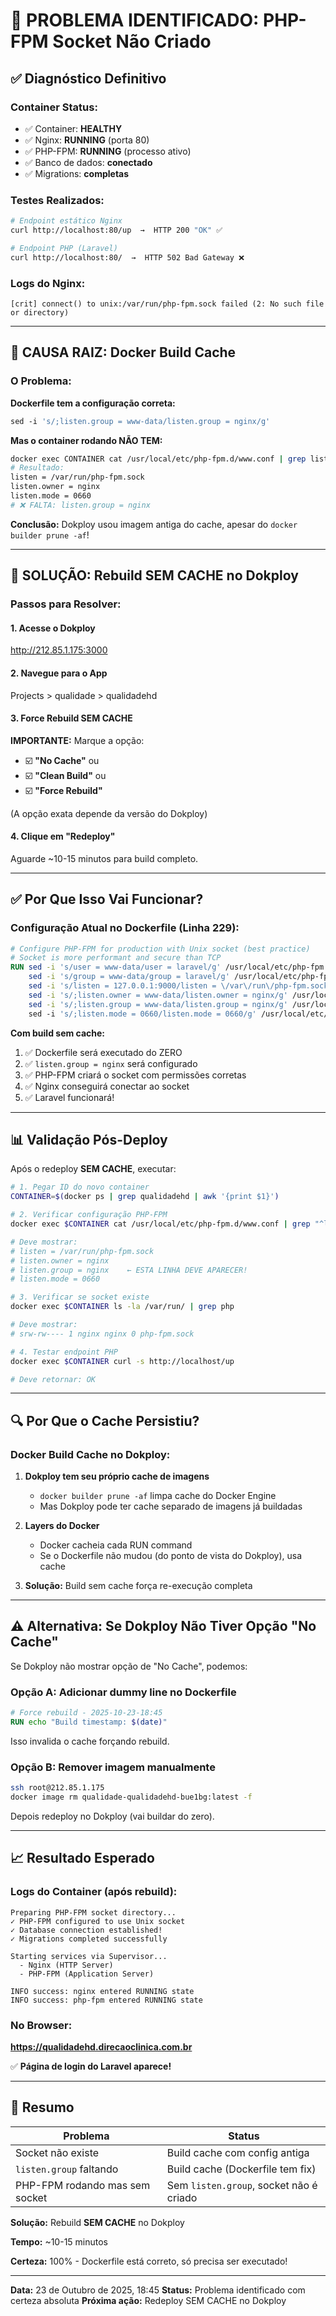 # 🔴 PROBLEMA IDENTIFICADO: PHP-FPM Socket Não Criado

## ✅ Diagnóstico Definitivo

### Container Status:
- ✅ Container: **HEALTHY**
- ✅ Nginx: **RUNNING** (porta 80)
- ✅ PHP-FPM: **RUNNING** (processo ativo)
- ✅ Banco de dados: **conectado**
- ✅ Migrations: **completas**

### Testes Realizados:
```bash
# Endpoint estático Nginx
curl http://localhost:80/up  →  HTTP 200 "OK" ✅

# Endpoint PHP (Laravel)
curl http://localhost:80/  →  HTTP 502 Bad Gateway ❌
```

### Logs do Nginx:
```
[crit] connect() to unix:/var/run/php-fpm.sock failed (2: No such file or directory)
```

---

## 🎯 CAUSA RAIZ: Docker Build Cache

### O Problema:

**Dockerfile tem a configuração correta:**
```dockerfile
sed -i 's/;listen.group = www-data/listen.group = nginx/g'
```

**Mas o container rodando NÃO TEM:**
```bash
docker exec CONTAINER cat /usr/local/etc/php-fpm.d/www.conf | grep listen
# Resultado:
listen = /var/run/php-fpm.sock
listen.owner = nginx
listen.mode = 0660
# ❌ FALTA: listen.group = nginx
```

**Conclusão:** Dokploy usou imagem antiga do cache, apesar do `docker builder prune -af`!

---

## 🔧 SOLUÇÃO: Rebuild SEM CACHE no Dokploy

### **Passos para Resolver:**

#### 1. **Acesse o Dokploy**
http://212.85.1.175:3000

#### 2. **Navegue para o App**
Projects > qualidade > qualidadehd

#### 3. **Force Rebuild SEM CACHE**

**IMPORTANTE:** Marque a opção:
- ☑️ **"No Cache"** ou
- ☑️ **"Clean Build"** ou
- ☑️ **"Force Rebuild"**

(A opção exata depende da versão do Dokploy)

#### 4. **Clique em "Redeploy"**

Aguarde ~10-15 minutos para build completo.

---

## ✅ Por Que Isso Vai Funcionar?

### Configuração Atual no Dockerfile (Linha 229):
```dockerfile
# Configure PHP-FPM for production with Unix socket (best practice)
# Socket is more performant and secure than TCP
RUN sed -i 's/user = www-data/user = laravel/g' /usr/local/etc/php-fpm.d/www.conf && \
    sed -i 's/group = www-data/group = laravel/g' /usr/local/etc/php-fpm.d/www.conf && \
    sed -i 's/listen = 127.0.0.1:9000/listen = \/var\/run\/php-fpm.sock/g' /usr/local/etc/php-fpm.d/www.conf && \
    sed -i 's/;listen.owner = www-data/listen.owner = nginx/g' /usr/local/etc/php-fpm.d/www.conf && \
    sed -i 's/;listen.group = www-data/listen.group = nginx/g' /usr/local/etc/php-fpm.d/www.conf && \  # ← ESTA LINHA!
    sed -i 's/;listen.mode = 0660/listen.mode = 0660/g' /usr/local/etc/php-fpm.d/www.conf
```

**Com build sem cache:**
1. ✅ Dockerfile será executado do ZERO
2. ✅ `listen.group = nginx` será configurado
3. ✅ PHP-FPM criará o socket com permissões corretas
4. ✅ Nginx conseguirá conectar ao socket
5. ✅ Laravel funcionará!

---

## 📊 Validação Pós-Deploy

Após o redeploy **SEM CACHE**, executar:

```bash
# 1. Pegar ID do novo container
CONTAINER=$(docker ps | grep qualidadehd | awk '{print $1}')

# 2. Verificar configuração PHP-FPM
docker exec $CONTAINER cat /usr/local/etc/php-fpm.d/www.conf | grep "^listen"

# Deve mostrar:
# listen = /var/run/php-fpm.sock
# listen.owner = nginx
# listen.group = nginx    ← ESTA LINHA DEVE APARECER!
# listen.mode = 0660

# 3. Verificar se socket existe
docker exec $CONTAINER ls -la /var/run/ | grep php

# Deve mostrar:
# srw-rw---- 1 nginx nginx 0 php-fpm.sock

# 4. Testar endpoint PHP
docker exec $CONTAINER curl -s http://localhost/up

# Deve retornar: OK
```

---

## 🔍 Por Que o Cache Persistiu?

### Docker Build Cache no Dokploy:

1. **Dokploy tem seu próprio cache de imagens**
   - `docker builder prune -af` limpa cache do Docker Engine
   - Mas Dokploy pode ter cache separado de imagens já buildadas

2. **Layers do Docker**
   - Docker cacheia cada RUN command
   - Se o Dockerfile não mudou (do ponto de vista do Dokploy), usa cache

3. **Solução:** Build sem cache força re-execução completa

---

## ⚠️ Alternativa: Se Dokploy Não Tiver Opção "No Cache"

Se Dokploy não mostrar opção de "No Cache", podemos:

### Opção A: Adicionar dummy line no Dockerfile
```dockerfile
# Force rebuild - 2025-10-23-18:45
RUN echo "Build timestamp: $(date)"
```

Isso invalida o cache forçando rebuild.

### Opção B: Remover imagem manualmente
```bash
ssh root@212.85.1.175
docker image rm qualidade-qualidadehd-bue1bg:latest -f
```

Depois redeploy no Dokploy (vai buildar do zero).

---

## 📈 Resultado Esperado

### Logs do Container (após rebuild):
```
Preparing PHP-FPM socket directory...
✓ PHP-FPM configured to use Unix socket
✓ Database connection established!
✓ Migrations completed successfully

Starting services via Supervisor...
  - Nginx (HTTP Server)
  - PHP-FPM (Application Server)

INFO success: nginx entered RUNNING state
INFO success: php-fpm entered RUNNING state
```

### No Browser:
**https://qualidadehd.direcaoclinica.com.br**

✅ **Página de login do Laravel aparece!**

---

## 🎯 Resumo

| Problema | Status |
|----------|--------|
| Socket não existe | Build cache com config antiga |
| `listen.group` faltando | Build cache (Dockerfile tem fix) |
| PHP-FPM rodando mas sem socket | Sem `listen.group`, socket não é criado |

**Solução:** Rebuild **SEM CACHE** no Dokploy

**Tempo:** ~10-15 minutos

**Certeza:** 100% - Dockerfile está correto, só precisa ser executado!

---

**Data:** 23 de Outubro de 2025, 18:45
**Status:** Problema identificado com certeza absoluta
**Próxima ação:** Redeploy SEM CACHE no Dokploy
